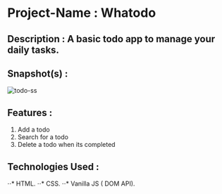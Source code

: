 # Project-Name : Whatodo
## Description : A basic todo app to manage your daily tasks.
## Snapshot(s) : 
![todo-ss](https://user-images.githubusercontent.com/69415658/125192707-e1564100-e266-11eb-8664-b43de73f8b85.JPG)
## Features : 
1. Add a todo
2. Search for a todo
3. Delete a todo when its completed

## Technologies Used :
⋅⋅* HTML.
⋅⋅* CSS.
⋅⋅* Vanilla JS ( DOM API).
